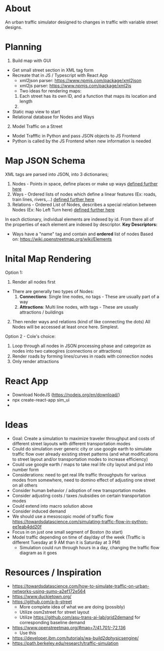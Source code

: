 # About
An urban traffic simulator designed to changes in traffic with variable street designs.

# Planning
1. Build map with GUI
 - Get small street section in XML tag form
 - Recreate that in JS / Typescript with React App
   - xml2json parser: https://www.npmjs.com/package/xml2json
   - xml2js parser: https://www.npmjs.com/package/xml2js
   - Two ideas for rendering maps:
   1. Each street has its own ID, and a function that maps its location and length
   2. 
 - Static map view to start
 - Relational database for Nodes and Ways
 
2. Model Traffic on a Street 
- Model Trafffic in Python and pass JSON objects to JS Frontend
- Python is called by the JS Frontend when new information is needed


# Map JSON Schema
XML tags are parsed into JSON, into 3 dictionaries;
1. Nodes - Points in space, define places or make up ways [defined further here](https://wiki.openstreetmap.org/wiki/Node)
2. Ways - Ordered lists of nodes which define a linear features (Ex: roads, train lines, rivers,...) [defined further here](https://wiki.openstreetmap.org/wiki/Way )
3. Relations - Ordered List of Nodes, describes a special relation between Nodes (Ex: No Left Turn here) [defined further here](https://wiki.openstreetmap.org/wiki/Relation)

In each dictionary, individual elements are indexed by id. From there all of the properties of each element are indexed by descriptor.
**Key Descriptors:**
- Ways have a "name" tag and contain and **ordered** list of nodes
Based on: https://wiki.openstreetmap.org/wiki/Elements


# Inital Map Rendering
Option 1:
1. Render all nodes first
 - There are generally two types of Nodes:
    1. **Connections**: Single line nodes, no tags - These are usually part of a way
    2. **Attractions**: Multi line nodes, with tags - These are usually attractions / buildings
2. Then render ways and relations (kind of like connecting the dots)
All Nodes will be accessed at least once here. Simplest. 

Option 2 - Cole's choice: 
1. Loop through all nodes in JSON processing phase and categorize as nodes into two cateogires (connections or attractions)
2. Render roads by forming lines/curves in roads with connection nodes
3. Only render attractions

# React App
- Download NodeJS (https://nodejs.org/en/download/)
- npx create-react-app sim_ui
- 

# Ideas 
- Goal: Create a simulation to maximize traveler throughput and costs of different street layouts with different transportation modes
- Could do simulation over generic city or use google earth to simulate traffic flow over already existing street patterns (and what modifications to street layout and/or transportation modes to increase efficiency)
- Could use google earth / maps to take real life city layout and put into number form
- Considerations: need to get real life traffic throughputs for various modes from somewhere, need to domino effect of adjusting one street on all others
- Consider human behavior / adoption of new transportation modes
- Consider adjusting costs / taxes /subsidies on certain transportation modes
- Could extend into macro solution above
- Consider induced demand
- We should use a mesoscopic model of traffic flow https://towardsdatascience.com/simulating-traffic-flow-in-python-ee1eab4dd20f
- Focus in on just one small segment of Boston (to start)
- Model traffic depending on time of day/day of the week (Traffic is different Tuesday at 9 AM than it is Saturday at 3 PM)
  - Simulation could run through hours in a day, changing the traffic flow diagram as it goes


# Resources / Inspiration
- https://towardsdatascience.com/how-to-simulate-traffic-on-urban-networks-using-sumo-a2ef172e564
- https://www.duckietown.org/
- https://github.com/a-b-street
  - More complete idea of what we are doing (possibly)
  - Utilize osm2street for street layout
  - Utilize https://github.com/asu-trans-ai-lab/grid2demand for corresponding baseline demand
- https://www.openstreetmap.org/#map=7/41.701/-72.136
  - Use this
- https://developer.ibm.com/tutorials/wa-build2dphysicsengine/
- https://path.berkeley.edu/research/traffic-simulation
